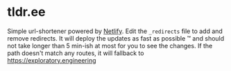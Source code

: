 # tldr.ee

Simple url-shortener powered by [Netlify](https://www.netlify.com/). Edit the `_redirects` file to add and remove redirects. It will deploy the updates as fast as possible :tm: and should not take longer than 5 min-ish at most for you to see the changes. If the path doesn't match any routes, it will fallback to https://exploratory.engineering
